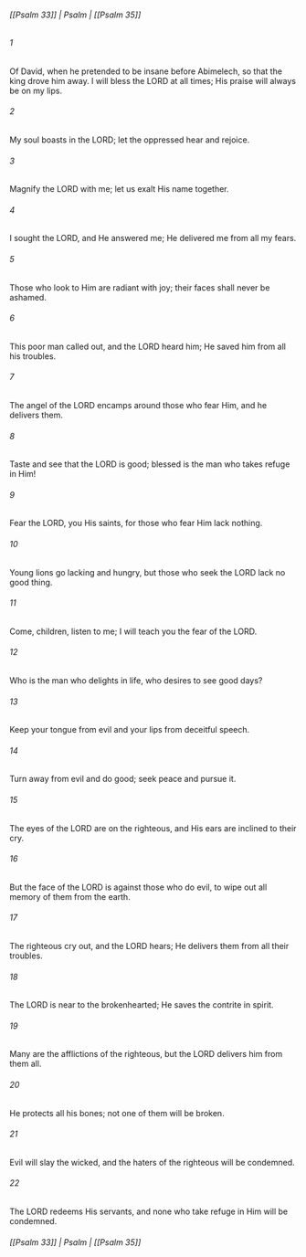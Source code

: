###### [[Psalm 33]] | Psalm | [[Psalm 35]]

###### 1
Of David, when he pretended to be insane before Abimelech, so that the king drove him away. I will bless the LORD at all times; His praise will always be on my lips.
###### 2
My soul boasts in the LORD; let the oppressed hear and rejoice.
###### 3
Magnify the LORD with me; let us exalt His name together.
###### 4
I sought the LORD, and He answered me; He delivered me from all my fears.
###### 5
Those who look to Him are radiant with joy; their faces shall never be ashamed.
###### 6
This poor man called out, and the LORD heard him; He saved him from all his troubles.
###### 7
The angel of the LORD encamps around those who fear Him, and he delivers them.
###### 8
Taste and see that the LORD is good; blessed is the man who takes refuge in Him!
###### 9
Fear the LORD, you His saints, for those who fear Him lack nothing.
###### 10
Young lions go lacking and hungry, but those who seek the LORD lack no good thing.
###### 11
Come, children, listen to me; I will teach you the fear of the LORD.
###### 12
Who is the man who delights in life, who desires to see good days?
###### 13
Keep your tongue from evil and your lips from deceitful speech.
###### 14
Turn away from evil and do good; seek peace and pursue it.
###### 15
The eyes of the LORD are on the righteous, and His ears are inclined to their cry.
###### 16
But the face of the LORD is against those who do evil, to wipe out all memory of them from the earth.
###### 17
The righteous cry out, and the LORD hears; He delivers them from all their troubles.
###### 18
The LORD is near to the brokenhearted; He saves the contrite in spirit.
###### 19
Many are the afflictions of the righteous, but the LORD delivers him from them all.
###### 20
He protects all his bones; not one of them will be broken.
###### 21
Evil will slay the wicked, and the haters of the righteous will be condemned.
###### 22
The LORD redeems His servants, and none who take refuge in Him will be condemned.

###### [[Psalm 33]] | Psalm | [[Psalm 35]]
